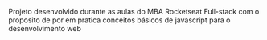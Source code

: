 Projeto desenvolvido durante as aulas do MBA Rocketseat Full-stack com o proposito de por em pratica conceitos básicos de javascript para o desenvolvimento web
